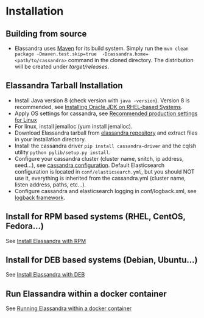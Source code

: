 # Installation

## Building from source

* Elassandra uses [Maven](http://maven.apache.org) for its build system. Simply run the `mvn clean package -Dmaven.test.skip=true  -Dcassandra.home=<path/to/cassandra>` command in the cloned directory. The distribution will be created under *target/releases*.

## Elassandra Tarball Installation

* Install Java version 8 (check version with `java -version`). Version 8 is recommended, see [Installing Oracle JDK on RHEL-based Systems](http://docs.datastax.com/en/cassandra/2.2/cassandra/install/installJdkRHEL.html).
* Apply OS settings for cassandra, see [Recommended production settings for Linux](http://docs.datastax.com/en/cassandra/2.2/cassandra/install/installRecommendSettings.html)
* For linux, install jemalloc (yum install jemalloc).
* Download Elassandra tarball from [elassandra repository](https://github.com/vroyer/elassandra/releases) and extract files in your installation directory.
* Install the cassandra driver `pip install cassandra-driver` and the cqlsh utility `python pylib/setup.py install`.
* Configure your cassandra cluster (cluster name, snitch, ip address, seed...), see [cassandra configuration](http://docs.datastax.com/en/cassandra/2.0/cassandra/initialize/initializeMultipleDS.html). Default Elasticsearch configuration is located in `conf/elasticsearch.yml`, but you should NOT use it, everything is inherited from the cassandra.yml (cluster name, listen address, paths, etc...).
* Configure cassandra and elasticsearch logging in conf/logback.xml, see [logback framework](http://logback.qos.ch/).

## Install for RPM based systems (RHEL, CentOS, Fedora...)

See [Install Elassandra with RPM](install_rpm.html)

## Install for DEB based systems (Debian, Ubuntu...)

See [Install Elassandra with DEB](install_deb.html)

## Run Elassandra within a docker container

See [Running Elassandra within a docker container](docker.html)

